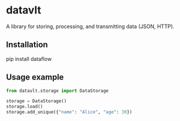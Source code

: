 # datavlt

A library for storing, processing, and transmitting data (JSON, HTTP).

## Installation

pip install dataflow

## Usage example

```python
from datavlt.storage import DataStorage

storage = DataStorage()
storage.load()
storage.add_unique({"name": "Alice", "age": 30})